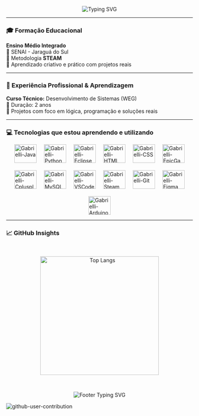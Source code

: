 <p align="center"> 
  <img src="https://readme-typing-svg.herokuapp.com/?font=Fira+Code&size=22&pause=1000&color=22C55E&center=true&vCenter=true&width=700&lines=Oi%2C+eu+sou+a+Gabrielli!+🦈" alt="Typing SVG" /> 
</p>

---

### 🎓 Formação Educacional

**Ensino Médio Integrado**  
🏫 SENAI - Jaraguá do Sul  
🧠 Metodologia **STEAM**   
🌟 Aprendizado criativo e prático com projetos reais

---

### 💼 Experiência Profissional & Aprendizagem

**Curso Técnico:** Desenvolvimento de Sistemas (WEG)  
📅 Duração: 2 anos  
🚀 Projetos com foco em lógica, programação e soluções reais

---

### 💻 Tecnologias que estou aprendendo e utilizando

<div style="display: flex; justify-content: center; gap: 20px; flex-wrap: wrap;">
  <img alt="Gabrielli-Java" height="50" width="60" src="https://cdn.jsdelivr.net/gh/devicons/devicon@latest/icons/java/java-original.svg" />
  <img alt="Gabrielli-Python" height="50" width="60" src="https://cdn.jsdelivr.net/gh/devicons/devicon@latest/icons/python/python-original.svg" />
  <img alt="Gabrielli-Eclipse" height="50" width="60" src="https://cdn.jsdelivr.net/gh/devicons/devicon@latest/icons/eclipse/eclipse-original.svg" />
  <img alt="Gabrielli-HTML" height="50" width="60" src="https://cdn.jsdelivr.net/gh/devicons/devicon@latest/icons/html5/html5-original.svg" />
  <img alt="Gabrielli-CSS" height="50" width="60" src="https://cdn.jsdelivr.net/gh/devicons/devicon@latest/icons/css3/css3-original.svg" />
    <img alt="Gabrielli-EpicGames" height="50" width="60" src="https://upload.wikimedia.org/wikipedia/commons/3/31/Epic_Games_logo.svg" />
  <img alt="Gabrielli-Cplusplus" height="50" width="60" src="https://cdn.jsdelivr.net/gh/devicons/devicon@latest/icons/cplusplus/cplusplus-original.svg" />
  <img alt="Gabrielli-MySQL" height="50" width="60" src="https://cdn.jsdelivr.net/gh/devicons/devicon@latest/icons/mysql/mysql-original-wordmark.svg" />
  <img alt="Gabrielli-VSCode" height="50" width="60" src="https://cdn.jsdelivr.net/gh/devicons/devicon@latest/icons/vscode/vscode-original.svg" />
  <img alt="Gabrielli-Steam" height="50" width="60" src="https://upload.wikimedia.org/wikipedia/commons/8/83/Steam_icon_logo.svg" />
  <img alt="Gabrielli-Git" height="50" width="60" src="https://cdn.jsdelivr.net/gh/devicons/devicon@latest/icons/git/git-original.svg" />
  <img alt="Gabrielli-Figma" height="50" width="60" src="https://cdn.jsdelivr.net/gh/devicons/devicon@latest/icons/figma/figma-original.svg" />
  <img alt="Gabrielli-Arduino" height="50" width="60" src="https://cdn.jsdelivr.net/gh/devicons/devicon@latest/icons/arduino/arduino-original.svg" />
</div>

---

### 📈 GitHub Insights

<br>

<p align="center">
  <img src="https://github-readme-stats.vercel.app/api/top-langs/?username=Viihh-77&theme=tokyonight&hide_border=false&layout=compact" alt="Top Langs" style="width: 320px;" />
</p>

<br>

<p align="center">
  <img src="https://readme-typing-svg.herokuapp.com/?font=Fira+Code&size=20&pause=1000&color=22C55E&center=true&vCenter=true&width=600&lines=🌈+Obrigada+pela+visita!+Até+mais!+🐱" alt="Footer Typing SVG" />
</p>

![github-user-contribution](https://github.com/user-attachments/assets/cc407e07-1d17-42a4-a8b4-526b28bfa228)

<br>
